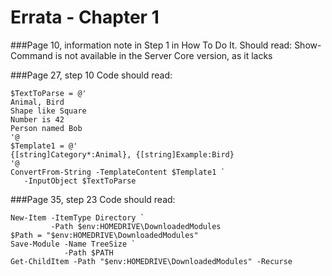 # Errata - Chapter 1

###Page 10, information note in Step 1 in How To Do It.
Should read:
Show-Command is not available in the Server Core version, as it lacks

###Page 27, step 10
Code should read:

    $TextToParse = @'
    Animal, Bird
    Shape like Square
    Number is 42
    Person named Bob
    '@
    $Template1 = @'
    {[string]Category*:Animal}, {[string]Example:Bird}
    '@
    ConvertFrom-String -TemplateContent $Template1 `
       -InputObject $TextToParse
    
###Page 35, step 23
Code should read:

    New-Item -ItemType Directory `
             -Path $env:HOMEDRIVE\DownloadedModules
    $Path = "$env:HOMEDRIVE\DownloadedModules"
    Save-Module -Name TreeSize `
                -Path $PATH
    Get-ChildItem -Path "$env:HOMEDRIVE\DownloadedModules" -Recurse


    